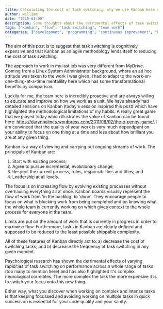 ```yaml
---
title: Calculating the cost of task switching: why we use Kanban here at MyDrive.
author: william
date: "2015-03-09"
description: Some thoughts about the detrimental effects of task switching and why Kanban is so awesome for eliminating it and maximising flow.
tags: ["kanban", "flow", "task switching", "team work"]
categories: ["development", "programming", "continuous improvement", "kanban"]
---
```


The aim of this post is to suggest that task switching is cognitively expensive and that Kanban as an agile methodology
lends itself to reducing the cost of task switching.

The approach to work in my last job was very different from MyDrive. Coming from a Linux System Administrator background, where an ad
hoc attitude was taken to the work I was given, I had to adapt to the work-on-one-thing-at-a-time mentalility 
here which has some transformational benefits by comparison.

Luckily for me, the team here is incredibly proactive and are always willing to educate and improve on
how we work as a unit. We have already had detailed sessions on Kanban (today's session inspired this
post) which have highlighted the methodological limitations of my habits. A really great game that we played today
which illustrates the value of Kanban can be found here: https://darynholmes.wordpress.com/2011/08/02/the-x-penny-game/.
I am convinced that the quality of your work is very much dependpent on your ability to focus on one thing 
at a time and less about how brilliant you are at any given thing.

Kanban is a way of viewing and carrying out ongoing streams of work. The principals of Kanban are:

1. Start with existing process;
2. Agree to pursue incremental, evolutionary change;
3. Respect the current process, roles, responsibilities and titles; and
4. Leadership at all levels.

The focus is on increasing flow by evolving existing processes without overhauling everything all at once. 
Kanban boards visually represent the flow of work from 'in the backlog' to 'done'. They encourage people to focus
on what is blocking work from being completed and on knowing what the whole team is currently working on which
gives context to the whole process for everyone in the team.

Limits are put on the amount of work that is currently in progress in order to maximise flow. Furthermore, tasks in Kanban
are clearly defined and supposed to be reduced to the least possible shippable complexity. 

All of these features of Kanban directly act to:
  a) decrease the cost of switching tasks; and
  b) decrease the frequency of task switching in any given moment.

Psychological research has shown the detrimental effects of varying rapidities of task switching on performance across a whole
range of tasks (too many to mention here) and has also highlighted it's complex neurological correlates. The more complex the
task the more expensive it is to switch your focus onto this new thing.

Either way, what you discover when working on complex and intense tasks is that keeping focussed and avoiding working
on multiple tasks in quick succession is essential for your code quality and your sanity.
